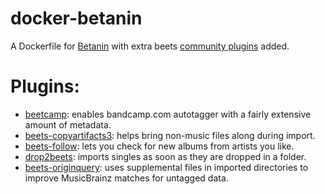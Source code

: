 # docker-betanin
A Dockerfile for [Betanin](https://github.com/sentriz/betanin) with extra beets [community plugins](https://beets.readthedocs.io/en/stable/plugins/index.html) added.

# Plugins:
  * [beetcamp](https://github.com/snejus/beetcamp): enables bandcamp.com autotagger with a fairly extensive amount of metadata.
  * [beets-copyartifacts3](https://github.com/sbarakat/beets-copyartifacts): helps bring non-music files along during import.
  * [beets-follow](https://github.com/nolsto/beets-follow): lets you check for new albums from artists you like.
  * [drop2beets](https://github.com/martinkirch/drop2beets): imports singles as soon as they are dropped in a folder.
  * [beets-originquery](https://github.com/x1ppy/beets-originquery): uses supplemental files in imported directories to improve MusicBrainz matches for untagged data.
